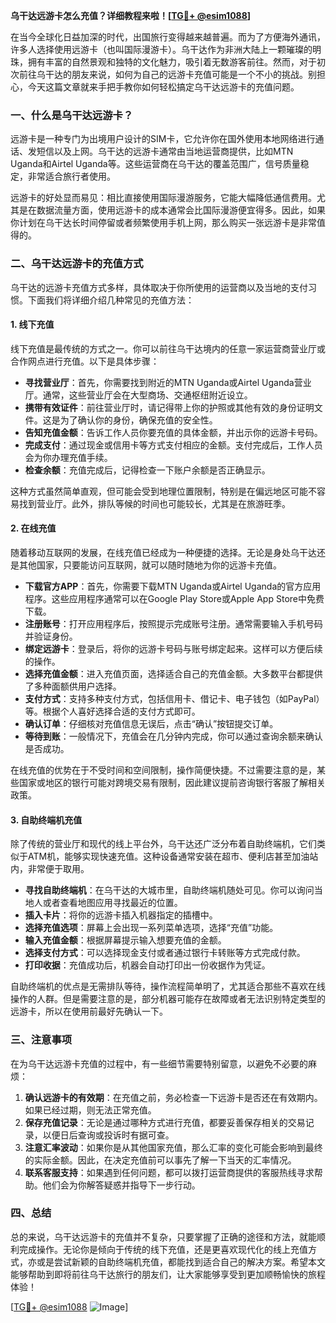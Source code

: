 **乌干达远游卡怎么充值？详细教程来啦！[[TG💪+ @esim1088](https://t.me/s/esim1088)]**

在当今全球化日益加深的时代，出国旅行变得越来越普遍。而为了方便海外通讯，许多人选择使用远游卡（也叫国际漫游卡）。乌干达作为非洲大陆上一颗璀璨的明珠，拥有丰富的自然景观和独特的文化魅力，吸引着无数游客前往。然而，对于初次前往乌干达的朋友来说，如何为自己的远游卡充值可能是一个不小的挑战。别担心，今天这篇文章就来手把手教你如何轻松搞定乌干达远游卡的充值问题。

### 一、什么是乌干达远游卡？

远游卡是一种专门为出境用户设计的SIM卡，它允许你在国外使用本地网络进行通话、发短信以及上网。乌干达的远游卡通常由当地运营商提供，比如MTN Uganda和Airtel Uganda等。这些运营商在乌干达的覆盖范围广，信号质量稳定，非常适合旅行者使用。

远游卡的好处显而易见：相比直接使用国际漫游服务，它能大幅降低通信费用。尤其是在数据流量方面，使用远游卡的成本通常会比国际漫游便宜得多。因此，如果你计划在乌干达长时间停留或者频繁使用手机上网，那么购买一张远游卡是非常值得的。

### 二、乌干达远游卡的充值方式

乌干达的远游卡充值方式多样，具体取决于你所使用的运营商以及当地的支付习惯。下面我们将详细介绍几种常见的充值方法：

#### 1. 线下充值

线下充值是最传统的方式之一。你可以前往乌干达境内的任意一家运营商营业厅或合作网点进行充值。以下是具体步骤：

- **寻找营业厅**：首先，你需要找到附近的MTN Uganda或Airtel Uganda营业厅。通常，这些营业厅会在大型商场、交通枢纽附近设立。
- **携带有效证件**：前往营业厅时，请记得带上你的护照或其他有效的身份证明文件。这是为了确认你的身份，确保充值的安全性。
- **告知充值金额**：告诉工作人员你要充值的具体金额，并出示你的远游卡号码。
- **完成支付**：通过现金或信用卡等方式支付相应的金额。支付完成后，工作人员会为你办理充值手续。
- **检查余额**：充值完成后，记得检查一下账户余额是否正确显示。

这种方式虽然简单直观，但可能会受到地理位置限制，特别是在偏远地区可能不容易找到营业厅。此外，排队等候的时间也可能较长，尤其是在旅游旺季。

#### 2. 在线充值

随着移动互联网的发展，在线充值已经成为一种便捷的选择。无论是身处乌干达还是其他国家，只要能访问互联网，就可以随时随地为你的远游卡充值。

- **下载官方APP**：首先，你需要下载MTN Uganda或Airtel Uganda的官方应用程序。这些应用程序通常可以在Google Play Store或Apple App Store中免费下载。
- **注册账号**：打开应用程序后，按照提示完成账号注册。通常需要输入手机号码并验证身份。
- **绑定远游卡**：登录后，将你的远游卡号码与账号绑定起来。这样可以方便后续的操作。
- **选择充值金额**：进入充值页面，选择适合自己的充值金额。大多数平台都提供了多种面额供用户选择。
- **支付方式**：支持多种支付方式，包括信用卡、借记卡、电子钱包（如PayPal）等。根据个人喜好选择合适的支付方式即可。
- **确认订单**：仔细核对充值信息无误后，点击“确认”按钮提交订单。
- **等待到账**：一般情况下，充值会在几分钟内完成，你可以通过查询余额来确认是否成功。

在线充值的优势在于不受时间和空间限制，操作简便快捷。不过需要注意的是，某些国家或地区的银行可能对跨境交易有限制，因此建议提前咨询银行客服了解相关政策。

#### 3. 自助终端机充值

除了传统的营业厅和现代的线上平台外，乌干达还广泛分布着自助终端机，它们类似于ATM机，能够实现快速充值。这种设备通常安装在超市、便利店甚至加油站内，非常便于取用。

- **寻找自助终端机**：在乌干达的大城市里，自助终端机随处可见。你可以询问当地人或者查看地图应用寻找最近的位置。
- **插入卡片**：将你的远游卡插入机器指定的插槽中。
- **选择充值选项**：屏幕上会出现一系列菜单选项，选择“充值”功能。
- **输入充值金额**：根据屏幕提示输入想要充值的金额。
- **选择支付方式**：可以选择现金支付或者通过银行卡转账等方式完成付款。
- **打印收据**：充值成功后，机器会自动打印出一份收据作为凭证。

自助终端机的优点是无需排队等待，操作流程简单明了，尤其适合那些不喜欢在线操作的人群。但是需要注意的是，部分机器可能存在故障或者无法识别特定类型的远游卡，所以在使用前最好先确认一下。

### 三、注意事项

在为乌干达远游卡充值的过程中，有一些细节需要特别留意，以避免不必要的麻烦：

1. **确认远游卡的有效期**：在充值之前，务必检查一下远游卡是否还在有效期内。如果已经过期，则无法正常充值。
2. **保存充值记录**：无论是通过哪种方式进行充值，都要妥善保存相关的交易记录，以便日后查询或投诉时有据可查。
3. **注意汇率波动**：如果你是从其他国家充值，那么汇率的变化可能会影响到最终的实际金额。因此，在决定充值前可以事先了解一下当天的汇率情况。
4. **联系客服支持**：如果遇到任何问题，都可以拨打运营商提供的客服热线寻求帮助。他们会为你解答疑惑并指导下一步行动。

### 四、总结

总的来说，乌干达远游卡的充值并不复杂，只要掌握了正确的途径和方法，就能顺利完成操作。无论你是倾向于传统的线下充值，还是更喜欢现代化的线上充值方式，亦或是尝试新颖的自助终端机充值，都能找到适合自己的解决方案。希望本文能够帮助到即将前往乌干达旅行的朋友们，让大家能够享受到更加顺畅愉快的旅程体验！

[[TG💪+ @esim1088](https://t.me/s/esim1088) ![Image](https://i.postimg.cc/4NQfJmqS/Snipaste-2025-05-13-00-14-12.png)]